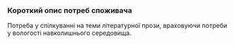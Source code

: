 ### Короткий опис потреб споживача

Потреба у спілкуванні на теми літературної прози, 
враховуючи потреби у вологості навколишнього середовища.
